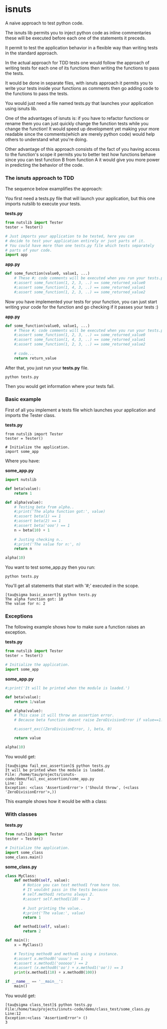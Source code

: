 # isnuts

A naive approach to test python code.

The isnuts lib permits you to inject python code as inline commentaries these
will be executed before each one of the statements it preceds.

It permit to test the application behavior in a flexible way
than writing tests in the standard approach.

In the actual approach for TDD tests one would follow the approach of writing tests
for each one of its functions then writing the functions to pass the tests. 

It would be done in separate files, with isnuts approach it permits you to write your tests
inside your functions as comments then go adding code to the functions to pass the tests.

You would just need a file named tests.py that launches your
application using isnuts lib.

One of the advantages of isnuts is: if you have to refactor functions or rename them you can just 
quickly change the function tests while you change the function! It would speed up development
yet making your more readable since the comments(which are merely python code) would help others
to understand what you're doing.

Other advantage of this approach consists of the fact of you having access to the function's scope
it permits you to better test how functions behave since you can test function B from function A
it would give you more power in predicting the behavior of the code.

### The isnuts approach to TDD

The sequence below examplifies the approach:

You first need a tests.py file that will launch your application, but this one imports nutslib
to execute your tests.

**tests.py**

~~~python
from nutslib import Tester
tester = Tester()

# Just imports your application to be tested, here you can
# decide to test your application entirely or just parts of it.
# You could have more than one tests.py file which tests separately
# parts of your code.
import app
~~~

**app.py**

~~~python
def some_function(value0, value1, ...)
    # These #; code comments will be executed when you run your tests.py file..
    #;assert some_function(1, 2, 3, ..) == some_returned_value0
    #;assert some_function(1, 4, 3, ..) == some_returned_value1
    #;assert some_function(1, 2, 3, ..) == some_returned_value2

~~~

Now you have implemented your tests for your function, you can just
start writing your code for the function and go checking if it passes your tests :)

**app.py**

~~~python
def some_function(value0, value1, ...)
    # These #; code comments will be executed when you run your tests.py file..
    #;assert some_function(1, 2, 3, ..) == some_returned_value0
    #;assert some_function(1, 4, 3, ..) == some_returned_value1
    #;assert some_function(1, 2, 3, ..) == some_returned_value2
    
    # code...
    return return_value
~~~

After that, you just run your **tests.py** file.

~~~
python tests.py
~~~

Then you would get information where your tests fail.

### Basic example

First of all you implement a tests file which launches your application and imports
the Tester class.

**tests.py**

~~~
from nutslib import Tester
tester = Tester()

# Initialize the application.
import some_app

~~~


Where you have:

**some_app.py**

~~~python
import nutslib

def beta(value):
    return 1

def alpha(value):
    # Testing beta from alpha..
    #;print('The alpha function got:', value)
    #;assert beta(1) == 1
    #;assert beta(2) == 1
    #;assert beta('ooo') == 1
    n = beta(10) + 1
    
    # Justing checking n..
    #;print('The value for n:', n)
    return n

alpha(10)


~~~

You want to test some_app.py then you run:

~~~
python tests.py
~~~

You'll get all statements that start with '#;' executed in the scope.

~~~
[tau@sigma basic_assert]$ python tests.py 
The alpha function got: 10
The value for n: 2

~~~

### Exceptions

The following example shows how to make sure a function
raises an exception.

**tests.py**

~~~python
from nutslib import Tester
tester = Tester()

# Initialize the application.
import some_app
~~~

**some_app.py**

~~~python
#;print('It will be printed when the module is loaded.')

def beta(value):
    return 1/value

def alpha(value):
    # This case it will throw an assertion error.
    # Because beta function doesnt raise ZeroDivisionError if value==1.

    #;assert_exc((ZeroDivisionError, ), beta, 0)

    return value 

alpha(10)

~~~

You would get:


~~~
[tau@sigma fail_exc_assertion]$ python tests.py 
It will be printed when the module is loaded.
File: /home/tau/projects/isnuts-code/demo/fail_exc_assertion/some_app.py
Line: 12
Exception: <class 'AssertionError'> ('Should throw', (<class 'ZeroDivisionError'>,))

~~~


This example shows how it would be with a class:

### With classes

**tests.py**

~~~python
from nutslib import Tester
tester = Tester()

# Initialize the application.
import some_class
some_class.main()
~~~

**some_class.py**

~~~python
class MyClass:
    def method0(self, value):
        # Notice you can test method1 from here too.
        # It wouldnt pass in the tests because
        # self.method1 returns always 2.
        #;assert self.method1(10) == 3
        
        # Just printing the value..
        #;print('The value:', value)
        return 1

    def method1(self, value):
        return 2

def main():
    x = MyClass()

    # Testing method0 and method1 using x instance.
    #;assert x.method0('uuuu') == 1
    #;assert x.method1('oooooo') == 2
    #;assert (x.method0('oo') + x.method1('oo')) == 3
    print(x.method1(10) + x.method0(100))

if __name__ == '__main__':
    main()

~~~

You would get:

~~~
[tau@sigma class_test]$ python tests.py 
File:/home/tau/projects/isnuts-code/demo/class_test/some_class.py
Line:12
Exception:<class 'AssertionError'> ()
3

~~~



